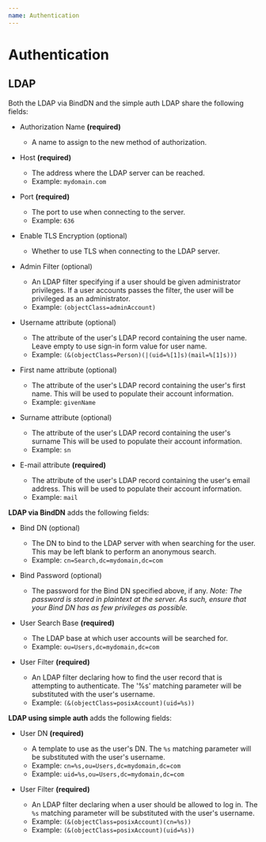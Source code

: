 ```yaml
---
name: Authentication
---
```


# Authentication

## LDAP

Both the LDAP via BindDN and the simple auth LDAP share the following fields:

- Authorization Name **(required)**
  - A name to assign to the new method of authorization.

- Host **(required)**
  - The address where the LDAP server can be reached.
  - Example: `mydomain.com`

- Port **(required)**
  - The port to use when connecting to the server.
  - Example: `636`

- Enable TLS Encryption (optional)
  - Whether to use TLS when connecting to the LDAP server.

- Admin Filter (optional)
  - An LDAP filter specifying if a user should be given administrator
    privileges. If a user accounts passes the filter, the user will be
    privileged as an administrator.
  - Example: `(objectClass=adminAccount)`

- Username attribute (optional)
  - The attribute of the user's LDAP record containing the user name. Leave empty to use sign-in form value for user name.
  - Example: `(&(objectClass=Person)(|(uid=%[1]s)(mail=%[1]s)))`

- First name attribute (optional)
  - The attribute of the user's LDAP record containing the user's first name.
    This will be used to populate their account information.
  - Example: `givenName`

- Surname attribute (optional)
  - The attribute of the user's LDAP record containing the user's surname This
    will be used to populate their account information.
  - Example: `sn`

- E-mail attribute **(required)**
  - The attribute of the user's LDAP record containing the user's email
    address. This will be used to populate their account information.
  - Example: `mail`

**LDAP via BindDN** adds the following fields:

- Bind DN (optional)
  - The DN to bind to the LDAP server with when searching for the user. This
    may be left blank to perform an anonymous search.
  - Example: `cn=Search,dc=mydomain,dc=com`

- Bind Password (optional)
  - The password for the Bind DN specified above, if any. _Note: The password
    is stored in plaintext at the server. As such, ensure that your Bind DN
    has as few privileges as possible._

- User Search Base **(required)**
  - The LDAP base at which user accounts will be searched for.
  - Example: `ou=Users,dc=mydomain,dc=com`

- User Filter **(required)**
  - An LDAP filter declaring how to find the user record that is attempting to
    authenticate. The '%s' matching parameter will be substituted with the
    user's username.
  - Example: `(&(objectClass=posixAccount)(uid=%s))`

**LDAP using simple auth** adds the following fields:

- User DN **(required)**
  - A template to use as the user's DN. The `%s` matching parameter will be
    substituted with the user's username.
  - Example: `cn=%s,ou=Users,dc=mydomain,dc=com`
  - Example: `uid=%s,ou=Users,dc=mydomain,dc=com`

- User Filter **(required)**
  - An LDAP filter declaring when a user should be allowed to log in. The `%s`
    matching parameter will be substituted with the user's username.
  - Example: `(&(objectClass=posixAccount)(cn=%s))`
  - Example: `(&(objectClass=posixAccount)(uid=%s))`
